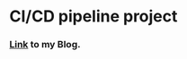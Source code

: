 # CI/CD pipeline project

### [Link](https://dev.to/akshayca/complete-cicd-pipeline-lj4) to my Blog.

